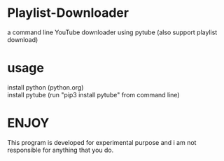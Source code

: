 # Playlist-Downloader
a command line YouTube downloader using pytube (also support playlist download)

# usage
install python (python.org) <br>
install pytube (run "pip3 install pytube" from command line) <br>

# ENJOY
This program is developed for experimental purpose and i am not responsible for
anything that you do.
